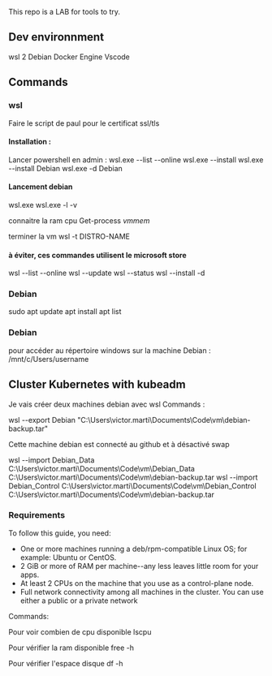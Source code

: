 This repo is a LAB for tools to try.

## Dev environnment

wsl 2 Debian
Docker Engine
Vscode

## Commands

### wsl

Faire le script de paul pour le certificat ssl/tls
#### Installation : 
Lancer powershell en admin : 
wsl.exe --list --online
wsl.exe --install <Distro>
wsl.exe --install Debian
wsl.exe -d Debian

#### Lancement debian
wsl.exe
wsl.exe -l -v

connaitre la ram cpu
Get-process *vmmem*

terminer la vm
wsl -t DISTRO-NAME



#### à éviter, ces commandes utilisent le microsoft store
wsl --list --online
wsl --update
wsl --status
wsl --install -d <Distribution Name>

### Debian 
sudo
apt update
apt install 
apt list

### Debian
pour accéder au répertoire windows sur la machine Debian :
/mnt/c/Users/username

   
## Cluster Kubernetes with kubeadm

Je vais créer deux machines debian avec wsl
Commands : 

wsl --export Debian "C:\Users\victor.marti\Documents\Code\vm\debian-backup.tar"

Cette machine debian est connecté au github et à désactivé swap

wsl --import Debian_Data C:\Users\victor.marti\Documents\Code\vm\Debian_Data C:\Users\victor.marti\Documents\Code\vm\debian-backup.tar
wsl --import Debian_Control C:\Users\victor.marti\Documents\Code\vm\Debian_Control C:\Users\victor.marti\Documents\Code\vm\debian-backup.tar

### Requirements 

To follow this guide, you need:
* One or more machines running a deb/rpm-compatible Linux OS; for example: Ubuntu or CentOS.
* 2 GiB or more of RAM per machine--any less leaves little room for your apps.
* At least 2 CPUs on the machine that you use as a control-plane node.
* Full network connectivity among all machines in the cluster. You can use either a public or a private network

Commands: 

Pour voir combien de cpu disponible
lscpu

Pour vérifier la ram disponible
free -h

Pour vérifier l'espace disque
df -h

